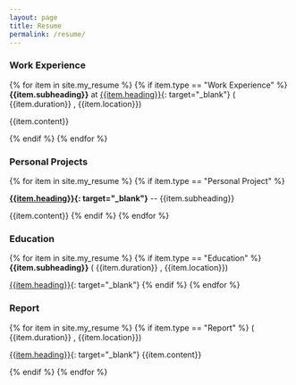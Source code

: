 ```yaml
---
layout: page
title: Resume
permalink: /resume/
---
```



### Work Experience
{% for item in site.my_resume %}
{% if item.type == "Work Experience" %}
**{{item.subheading}}** at [{{item.heading}}]({{item.link}}){: target="_blank"} <span class='pull-right'>( {{item.duration}} , {{item.location}})</span>


{{item.content}}



{% endif %}
{% endfor %}

### Personal Projects
{% for item in site.my_resume %}
{% if item.type == "Personal Project" %}

**[{{item.heading}}]({{item.link}}){: target="_blank"}** -- {{item.subheading}}

{{item.content}}
{% endif %}
{% endfor %}

### Education
{% for item in site.my_resume %}
{% if item.type == "Education" %}
**{{item.subheading}}** <span class='pull-right'>( {{item.duration}} , {{item.location}})</span>

[{{item.heading}}]({{item.link}}){: target="_blank"}
{% endif %}
{% endfor %}

### Report
{% for item in site.my_resume %}
{% if item.type == "Report" %}
<span class='pull-right'>( {{item.duration}} , {{item.location}})</span>

[{{item.heading}}]({{item.link}}){: target="_blank"}
{{item.content}}

{% endif %}
{% endfor %}
